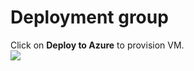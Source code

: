 # Deployment group

Click on **Deploy to Azure** to provision VM.                                                                   
<a href="https://portal.azure.com/#create/Microsoft.Template/uri/https%3A%2F%2Fraw.githubusercontent.com%2FMicrosoft%2FVSTS-DevOps-Labs%2Fdeploymentgroups%2Farmtemplates%2Fazurewebsqldeploy.json" target="_blank">
<img src="http://azuredeploy.net/deploybutton.png"/>
</a>
